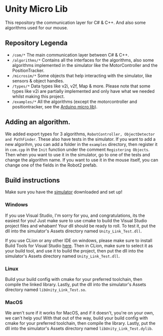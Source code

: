 # Unity Micro Lib

This repository the communication layer for C# & C++. And also some algorithms used for our mouse.

## Repository Legenda

- `/com/*` The main communication layer between C# & C++.
- `/algorithms/*` Contains all the interfaces for the algorithms, also some algorithms implemented in the simulator like the MotorController and the PositionTracker.
- `/microsim/*` Some objects that help interacting with the simulator, like sensors & object handles.
- `/types/*` Data types like v2i, v2f, Map & more. Please note that some types like v2i are partially implemented and only have what we needed whilst making this project.
- `/examples/*` All the algorithms (except the motorcontroller and positiontracker, see the [Arduino micro lib](https://github.com/Team-MicroMouse/Arduino-Micro-Lib)).

## Adding an algorithm.

We added export types for 3 algorithms, `RobotController, ObjectDetector and PathFinder`. These also have tests in the simulator. If you want to add a new algorihm, you
can add a folder in the `examples` directory, then register it in `com.cpp` in the `Init` function under the comment `Registering Objects`. Then when you want to use it in
the simulator, go to one of the tests and change the algorithm name. If you want to use it in the mouse itself, you can change one of the fields in the Robot2 prefab.

## Build instructions

Make sure you have the [simulator](https://github.com/Team-MicroMouse/simulatie) downloaded and set up!

### Windows

If you use Visual Studio, I'm sorry for you, and congratulations, its the easiest for you! Just make sure to use cmake to build the Visual Studio project files and whabam! Your dll should be ready to
roll. To test it, put the dll into the simulator's Assets directory named `Unity_Link_Test.dll`.

If you use CLion or any other IDE on windows, please make sure to install Build Tools for Visual Studio [here](https://visualstudio.microsoft.com/downloads/). Then in CLion, make sure to select it as
your build tool, and use it to build the project, then put the dll into the simulator's Assets directory named `Unity_Link_Test.dll`.

### Linux

Build your build config with cmake for your preferred toolchain, then compile the linked library. Lastly, put the dll into the simulator's Assets directory named `libUnity_Link_Test.so`.

### MacOS

We aren't sure if it works for MacOS, and if it doesn't, you're on your own, we can't help you! With that out of the way, build your build config with cmake for your preferred toolchain, then compile the library. 
Lastly, put the dll into the simulator's Assets directory named `libUnity_Link_Test.dylib`.
